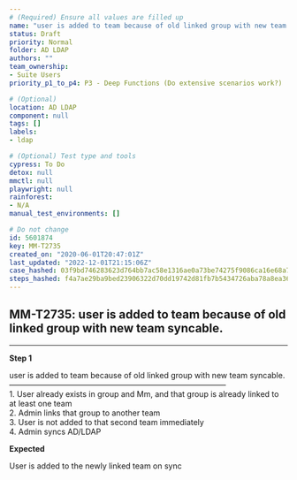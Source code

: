 ```yaml
---
# (Required) Ensure all values are filled up
name: "user is added to team because of old linked group with new team syncable."
status: Draft
priority: Normal
folder: AD LDAP
authors: ""
team_ownership: 
- Suite Users
priority_p1_to_p4: P3 - Deep Functions (Do extensive scenarios work?)

# (Optional)
location: AD LDAP
component: null
tags: []
labels: 
- ldap

# (Optional) Test type and tools
cypress: To Do
detox: null
mmctl: null
playwright: null
rainforest: 
- N/A
manual_test_environments: []

# Do not change
id: 5601874
key: MM-T2735
created_on: "2020-06-01T20:47:01Z"
last_updated: "2022-12-01T21:15:06Z"
case_hashed: 03f9bd746283623d764bb7ac58e1316ae0a73be74275f9086ca16e68a7c1e25ddb234f8a51a9fd6376bde31ab59fefdc
steps_hashed: f4a7ae29ba9bed23906322d70dd19742d81fb7b5434726aba78a8ea3674305f9a317eea065e39c59173dd9463965bfc9
---
```


<!-- (Auto-generated) Based on frontmatter's "key" and "name" -->

## MM-T2735: user is added to team because of old linked group with new team syncable.

---

**Step 1**

user is added to team because of old linked group with new team syncable.\
————————————————————————————\
1\. User already exists in group and Mm, and that group is already linked to at least one team\
2\. Admin links that group to another team\
3\. User is not added to that second team immediately\
4\. Admin syncs AD/LDAP

**Expected**

User is added to the newly linked team on sync
